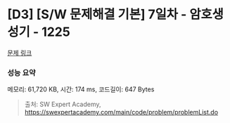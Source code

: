 # [D3] [S/W 문제해결 기본] 7일차 - 암호생성기 - 1225 

[문제 링크](https://swexpertacademy.com/main/code/problem/problemDetail.do?contestProbId=AV14uWl6AF0CFAYD) 

### 성능 요약

메모리: 61,720 KB, 시간: 174 ms, 코드길이: 647 Bytes



> 출처: SW Expert Academy, https://swexpertacademy.com/main/code/problem/problemList.do